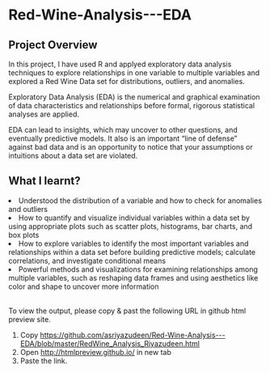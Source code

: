 # Red-Wine-Analysis---EDA

<h2>Project Overview</h2>
<p>In this project, I have used R and applyed exploratory data analysis techniques to explore relationships in one variable to multiple variables and explored a Red Wine Data set for distributions, outliers, and anomalies. </p>

<p>Exploratory Data Analysis (EDA) is the numerical and graphical examination of data characteristics and relationships before formal, rigorous statistical analyses are applied.</p>

<p>EDA can lead to insights, which may uncover to other questions, and eventually predictive models. It also is an important “line of defense” against bad data and is an opportunity to notice that your assumptions or intuitions about a data set are violated.</p>


<h2>What I learnt?</h2>

<li>Understood the distribution of a variable and how to check for anomalies and outliers</li>
<li>How to quantify and visualize individual variables within a data set by using appropriate plots such as scatter plots, histograms, bar charts, and box plots</li>
<li>How to explore variables to identify the most important variables and relationships within a data set before building predictive models; calculate correlations, and investigate conditional means</li>
<li>Powerful methods and visualizations for examining relationships among multiple variables, such as reshaping data frames and using aesthetics like color and shape to uncover more information</li>
<br>
<p>To view the output, please copy & past the following URL in github html preview site. </p>

1) Copy https://github.com/asriyazudeen/Red-Wine-Analysis---EDA/blob/master/RedWine_Analysis_Riyazudeen.html
2) Open http://htmlpreview.github.io/ in new tab
3) Paste the link. 
